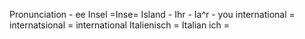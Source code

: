 Pronunciation - ee
Insel =Inse= Island  -
Ihr - Ia^r - you
international = internatsional = international 
Italienisch = Italian
ich =

